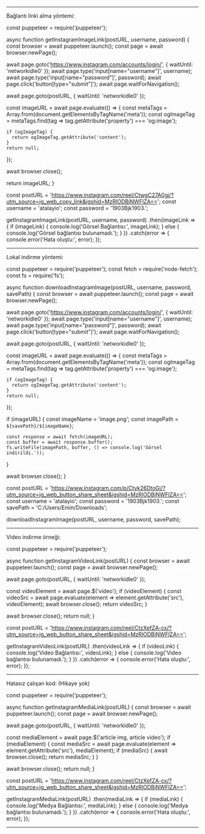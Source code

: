 --------------------------------------------------------------------------------------------------------------------------------------------------------------------------

Bağlantı linki alma yöntemi:

const puppeteer = require('puppeteer');

async function getInstagramImageLink(postURL, username, password) {
  const browser = await puppeteer.launch();
  const page = await browser.newPage();

  await page.goto('https://www.instagram.com/accounts/login/', { waitUntil: 'networkidle0' });
  await page.type('input[name="username"]', username);
  await page.type('input[name="password"]', password);
  await page.click('button[type="submit"]');
  await page.waitForNavigation();

  await page.goto(postURL, { waitUntil: 'networkidle0' });

  const imageURL = await page.evaluate(() => {
    const metaTags = Array.from(document.getElementsByTagName('meta'));
    const ogImageTag = metaTags.find(tag => tag.getAttribute('property') === 'og:image');

    if (ogImageTag) {
      return ogImageTag.getAttribute('content');
    }
    return null;
  });

  await browser.close();

  return imageURL;
}

const postURL = 'https://www.instagram.com/reel/CtwgC27A0gj/?utm_source=ig_web_copy_link&igshid=MzRlODBiNWFlZA==';
const username = 'atalayio';
const password = '1903Bjk1903.';

getInstagramImageLink(postURL, username, password)
  .then(imageLink => {
    if (imageLink) {
      console.log('Görsel Bağlantısı:', imageLink);
    } else {
      console.log('Görsel bağlantısı bulunamadı.');
    }
  })
  .catch(error => {
    console.error('Hata oluştu:', error);
  });


--------------------------------------------------------------------------------------------------------------------------------------------------------------------------

Lokal indirme yöntemi: 

const puppeteer = require('puppeteer');
const fetch = require('node-fetch');
const fs = require('fs');

async function downloadInstagramImage(postURL, username, password, savePath) {
  const browser = await puppeteer.launch();
  const page = await browser.newPage();

  
  await page.goto('https://www.instagram.com/accounts/login/', { waitUntil: 'networkidle0' });
  await page.type('input[name="username"]', username);
  await page.type('input[name="password"]', password);
  await page.click('button[type="submit"]');
  await page.waitForNavigation();

  
  await page.goto(postURL, { waitUntil: 'networkidle0' });

  
  const imageURL = await page.evaluate(() => {
    const metaTags = Array.from(document.getElementsByTagName('meta'));
    const ogImageTag = metaTags.find(tag => tag.getAttribute('property') === 'og:image');

    if (ogImageTag) {
      return ogImageTag.getAttribute('content');
    }
    return null;
  });

  
  if (imageURL) {
    const imageName = 'image.png'; 
    const imagePath = `${savePath}/${imageName}`; 

    const response = await fetch(imageURL);
    const buffer = await response.buffer();
    fs.writeFile(imagePath, buffer, () => console.log('Görsel indirildi.'));
  }

  await browser.close();
}


const postURL = 'https://www.instagram.com/p/Ctyk26DtoGi/?utm_source=ig_web_button_share_sheet&igshid=MzRlODBiNWFlZA=='; 
const username = 'atalayio'; 
const password = '1903Bjk1903.'; 
const savePath = 'C:/Users/Emin/Downloads'; 

downloadInstagramImage(postURL, username, password, savePath);

--------------------------------------------------------------------------------------------------------------------------------------------------------------------------

Video indirme örneği: 

const puppeteer = require('puppeteer');

async function getInstagramVideoLink(postURL) {
  const browser = await puppeteer.launch();
  const page = await browser.newPage();

  await page.goto(postURL, { waitUntil: 'networkidle0' });

  const videoElement = await page.$('video');
  if (videoElement) {
    const videoSrc = await page.evaluate(element => element.getAttribute('src'), videoElement);
    await browser.close();
    return videoSrc;
  }

  await browser.close();
  return null;
}

const postURL = 'https://www.instagram.com/reel/CtzXefZA-cx/?utm_source=ig_web_button_share_sheet&igshid=MzRlODBiNWFlZA==';

getInstagramVideoLink(postURL)
  .then(videoLink => {
    if (videoLink) {
      console.log('Video Bağlantısı:', videoLink);
    } else {
      console.log('Video bağlantısı bulunamadı.');
    }
  })
  .catch(error => {
    console.error('Hata oluştu:', error);
  });


--------------------------------------------------------------------------------------------------------------------------------------------------------------------------

Hatasız çalışan kod: (Hikaye yok)

const puppeteer = require('puppeteer');

async function getInstagramMediaLink(postURL) {
  const browser = await puppeteer.launch();
  const page = await browser.newPage();

  await page.goto(postURL, { waitUntil: 'networkidle0' });

  const mediaElement = await page.$('article img, article video');
  if (mediaElement) {
    const mediaSrc = await page.evaluate(element => element.getAttribute('src'), mediaElement);
    if (mediaSrc) {
      await browser.close();
      return mediaSrc;
    }
  }

  await browser.close();
  return null;
}

const postURL = 'https://www.instagram.com/reel/CtzXefZA-cx/?utm_source=ig_web_button_share_sheet&igshid=MzRlODBiNWFlZA==';

getInstagramMediaLink(postURL)
  .then(mediaLink => {
    if (mediaLink) {
      console.log('Medya Bağlantısı:', mediaLink);
    } else {
      console.log('Medya bağlantısı bulunamadı.');
    }
  })
  .catch(error => {
    console.error('Hata oluştu:', error);
  });

--------------------------------------------------------------------------------------------------------------------------------------------------------------------------
